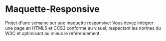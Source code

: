 # Maquette-Responsive
Projet d'une semaine sur une maquette responsive: Vous devez intégrer une page en HTML5 et CCS3 conforme au visuel, respectant les normes du W3C et optimisant au mieux le référencement.
